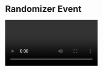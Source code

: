 <primary-label ref="event-held"/>
<secondary-label ref="random-drop-event-mc-version"/>
<secondary-label ref="random-drop-event-date"/>

# Randomizer Event

<video src="https://www.youtube.com/watch?v=h3udWg8eCv0"/>

## Über das Event {id="general-info"}

Beim Block Roulette Event ist alles anders! Wenn du Blöcke abbaust oder Kreaturen besiegst, erhältst du zufällige
Gegenstände anstelle der normalen Beute. Auch Truhen und andere Behälter halten Überraschungen für dich bereit. Mach
dich bereit für unvorhersehbare Abenteuer!

![Random Drop Event Banner](random-drop.png) {border-effect="rounded"}


## Was ist neu? {id="whats-new"}

<tabs>
<tab title="Blöcke" id="block-drops">

- Beim Abbauen eines Blockes wird ein zufälliger Gegenstand fallen gelassen.
- Sobald ein Spieler einen Block abgebaut, ist der jeweilige Gegenstand, der fallen gelassen wird für diesen Block unveränderlich für den jeweiligen Spieler festgelegt.
- Für jeden Spieler ist der Gegenstand, der fallen gelassen wird zufällig.
- Sollte ein Behälter (z.B. Truhe, Fass, Braustand) abgebaut werden, wird zusätzlich zum Behälter der Inhalt zufällig fallen gelassen.
- Ein Block lässt nur einen Gegenstand fallen, wenn er normalerweise etwas fallen lassen würde.

</tab>
<tab title="Entitäten" id="entity-drops">

- Die Beute von Kreaturen sind wild durcheinandergewürfelt.
- Die Beute ist für jeden Spieler individuell.
- Es kann vorkommen, dass nach dem Besiegen einer Kreatur nichts erscheint, falls die ersetzte Beuteliste leer ist.

</tab>
<tab title="Kisten" id="chest-loot">

- Der Inhalt von Behältern (z.B. Truhen, Braustände oder Fässer) wird zufällig ersetzt.
- Die Ersetzungen gelten für alle Spieler. Dennoch ist jede Kiste spielerspezifisch.

</tab>
</tabs>

> In allen Fällen wird die ursprüngliche Anzahl der Gegenstände beibehalten, auch wenn der Gegenstand selbst zufällig ist.
>
{style="note"}

## Regeln {id="rules"}

<include from="util.md" element-id="no-rules-changed" />

## Weiteres {id="other"}

<tabs>
<tab title="Teleportation" id="teleportation">

Um euch das Zusammenspiel zu erleichtern, habt ihr bei diesem Event die Möglichkeit, euch mit `/tpa <player>` zu euren Freunden zu teleportieren.

Darüber hinaus könnt ihr euch mit `/sethome` einen Home-Punkt setzen und euch mit `/home` dorthin zurück teleportieren.

> **Achtung:** Ihr könnt diese Befehle nur alle 10 Minuten verwenden!
>
{style="note"}

</tab>
<tab title="VoiceChat" id="voice-chat">

In diesem Event steht euch ein Ingame-VoiceChat zur Verfügung, über welchen ihr mit anderen Spielern sprechen könnt.

Um den VoiceChat benutzen zu können, müsst ihr euch die SimpleVoiceChat Mod installieren.

Den Download der Mod findet ihr hier: [SimpleVoiceChat](https://modrinth.com/plugin/simple-voice-chat)

</tab>
<tab title="ChestProtect" id="chestprotect">

Um Griefing vorzubeugen, habt ihr die Möglichkeit eure Kisten zu sichern. Verwendet dazu folgende Befehle:

/chestprotect
: Öffnet das Hauptmenü von Chestprotect.
Hier könnt ihr verschiedene Einstellungen vornehmen und habt einen Überblick über alle Sicherungen.

/lock
: Sperrt eine Kiste nach anschließendem Anklicken.

/trust &lt;player&gt;
: Fügt den angegebenen Spieler zu deiner Sicherung hinzu, nach anschließendem Anklicken der Kiste.

/untrust &lt;player&gt;
: Entfernt den angegebenen Spieler aus der Sicherung nach anschließendem Anklicken der Kiste.

> Ihr könnt das automatische Sichern von Kisten im ChestProtect Menu ein- und ausschalten.
>
{style="tip"}

</tab>
</tabs>

## Q&A {id="q-a"}

{collapsible="true" default-state="collapsed"}
Wann beginnt das Event? {id="event-start"}
: Das Event läuft vom **04.07.2025 um 16:00 Uhr** bis zum **06.07.2025 um 18:00 Uhr**.

Welche Version von Minecraft wird benötigt? {id="event-mc-version"}
: Empfohlen wird die Minecraft Java Version **1.21.6**.
Ihr könnt jedoch auch die Version **1.21.4** verwenden.

Was passiert, wenn ich gegen die Regeln verstoße? {id="event-rules"}
: Regelverstöße werden ernst genommen und können zum dauerhaften Ausschluss vom gesamten Server führen. Haltet euch
bitte an die Regeln, um ein faires und spaßiges Event für alle zu gewährleisten. Es gilt das [Serverregelwerk](rules.md).

Kann man auch später noch dem Event beitreten? {id="event-join-later"}
: Ja, auch wenn das Event bereits begonnen hat, kannst du jederzeit dem Event beitreten. Wenn allerdings die maximale
Spieleranzahl erreicht ist, kann es sein, dass du dich in die Warteschlange einreihen musst.

Wie viel Spieler können auf den Server? {id="event-min-players"}
: Der Server bietet Platz für mindestens `100` Spieler.
Je nach performance lassen sich die Plätze erweitern.